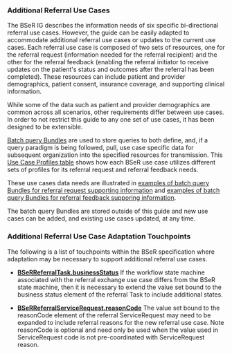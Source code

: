 ### Additional Referral Use Cases

The BSeR IG describes the information needs of six specific bi-directional referral use cases. However, the guide can be easily adapted to accommodate additional referral use cases or updates to the current use cases. Each referral use case is composed of two sets of resources, one for the referral request (information needed for the referral recipient) and the other for the referral feedback (enabling the referral initiator to receive updates on the patient's status and outcomes after the referral has been completed). These resources can include patient and provider demographics, patient consent, insurance coverage, and supporting clinical information. 

While some of the data such as patient and provider demographics are common across all scenarios, other requirements differ between use cases. In order to not restrict this guide to any one set of use cases, it has been designed to be extensible. 

[Batch query Bundles]({{site.data.fhir.path}}bundle.html#transaction) are used to store queries to both define, and, if a query paradigm is being followed, pull, use case specific data for subsequent organization into the specified resources for transmission. This [Use Case Profiles table](service_request_and_referral_feedback_supporting_information.html#use-case-profiles) shows how each BSeR use case utilizes different sets of profiles for its referral request and referral feedback needs.

These use cases data needs are illustrated in [examples of batch query Bundles for referral request supporting information](artifacts.html#batch-query-bundle-referral-request-examples) and [examples of batch query Bundles for referral feedback supporing information](artifacts.html#batch-query-bundle-referral-feedback-examples).

The batch query Bundles are stored outside of this guide and new use cases can be added, and existing use cases updated, at any time.


### Additional Referral Use Case Adaptation Touchpoints

The following is a list of touchpoints within the BSeR specification where adaptation may be necessary to support additional referral use cases.

* **[BSeRReferralTask.businessStatus](StructureDefinition-BSeR-ReferralTask-definitions.html#Task.businessStatus)** If the workflow state machine associated with the referral exchange use case differs from the BSeR state machine, then it is necessary to extend the value set bound to the business status element of the referral Task to include additional states.

* **[BSeRReferralServiceRequest.reasonCode](StructureDefinition-BSeR-ReferralServiceRequest-definitions.html#diff_ServiceRequest.reasonCode)** The value set bound to the reasonCode element of the referral ServiceRequest may need to be expanded to include referral reasons for the new referral use case. Note reasonCode is optional and need only be used when the value used in ServiceRequest code is not pre-coordinated with ServiceRequest reason.